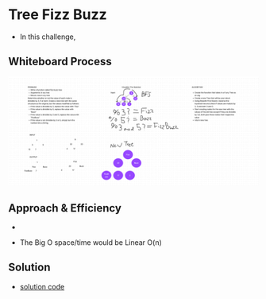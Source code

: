 # Tree Fizz Buzz
<!-- Description of the challenge -->

- In this challenge,  

## Whiteboard Process
<!-- Embedded whiteboard image -->

![whiteboard](./whiteboard.png)


## Approach & Efficiency
<!-- What approach did you take? Why? What is the Big O space/time for this approach? -->

- 

- The Big O space/time would be Linear O(n)

## Solution
<!-- Show how to run your code, and examples of it in action -->

- [solution code](../../code_challenges/tree_fizz_buzz.py)